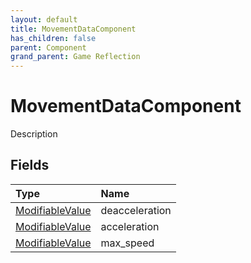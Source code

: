 ```yaml
---
layout: default
title: MovementDataComponent
has_children: false
parent: Component
grand_parent: Game Reflection
---
```

# MovementDataComponent
Description 

## Fields

| Type | Name |
|:----------|:--------------|
| [ModifiableValue](/riftbreaker-wiki/docs/game-reflection/classes/modifiable_value/) | deacceleration |
| [ModifiableValue](/riftbreaker-wiki/docs/game-reflection/classes/modifiable_value/) | acceleration |
| [ModifiableValue](/riftbreaker-wiki/docs/game-reflection/classes/modifiable_value/) | max_speed |

